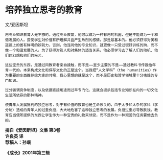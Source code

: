 # 培养独立思考的教育

文/爱因斯坦

     
    用专业知识教育人是不够的。通过专业教育，他可以成为一种有用的机器，但是不能成为一个和谐发展的人。要使学生对价值有所理解并且产生热烈的感情，那是最基本的。他必须获得对美和道德上的善有鲜明的辨别力，否则，他连同他的专业知识，就更像一只受过很好训练的狗，而不像一个和谐发展的人。为了获得对别人和对集体的适当关系，他必须学习去了解人们的动机、他们的幻想和他们的疾苦。  
  
    这些宝贵的东西，是通过同教育者亲自接触，而不是——至少主要的不是——通过教科书传授给年青一代的。本来构成文化和保存文化的正是这个。当我把“人文学科”（the humanities）作为重要的东西推荐给大家的时候，我心里想的就是这个，而不是历史和哲学领域里十分枯燥的专门知识。  
  
    过分强调竞争制度，以及依据直接用途而过早专门化，这就会扼杀包括专业知识在内的一切文化生活所依存的那种精神。  
  
    使青年人发展批判的独立思考，对于有价值的教育也是生命攸关的，由于太多和太杂的学科（学分制）造成的青年人的过重负担，大大地危害了这种独立思考的发展。负担过重必导致肤浅。教育应当使所提供的东西让学生作为一种宝贵的礼物来领受，而不是作为一种艰苦的任务要他去负担。

  
**摘自《爱因断坦》文集 第3卷                                                                                                
许良英 译     
荐稿人：孙珉**

**《成长》2001年第三辑**


